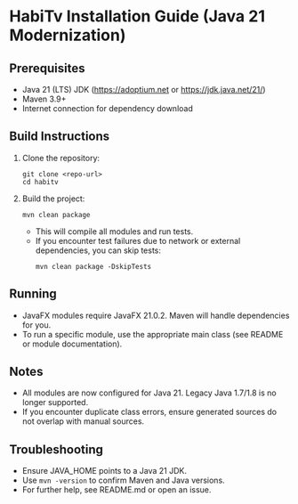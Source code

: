 # HabiTv Installation Guide (Java 21 Modernization)

## Prerequisites
- Java 21 (LTS) JDK (https://adoptium.net or https://jdk.java.net/21/)
- Maven 3.9+
- Internet connection for dependency download

## Build Instructions
1. Clone the repository:
   ```
   git clone <repo-url>
   cd habitv
   ```
2. Build the project:
   ```
   mvn clean package
   ```
   - This will compile all modules and run tests.
   - If you encounter test failures due to network or external dependencies, you can skip tests:
     ```
     mvn clean package -DskipTests
     ```

## Running
- JavaFX modules require JavaFX 21.0.2. Maven will handle dependencies for you.
- To run a specific module, use the appropriate main class (see README or module documentation).

## Notes
- All modules are now configured for Java 21. Legacy Java 1.7/1.8 is no longer supported.
- If you encounter duplicate class errors, ensure generated sources do not overlap with manual sources.

## Troubleshooting
- Ensure JAVA_HOME points to a Java 21 JDK.
- Use `mvn -version` to confirm Maven and Java versions.
- For further help, see README.md or open an issue. 